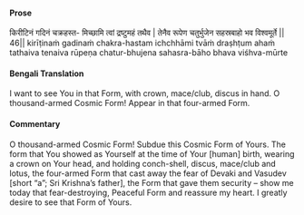 #### Prose 

किरीटिनं गदिनं चक्रहस्त-
मिच्छामि त्वां द्रष्टुमहं तथैव |
तेनैव रूपेण चतुर्भुजेन
सहस्रबाहो भव विश्वमूर्ते || 46||
kirīṭinaṁ gadinaṁ chakra-hastam
ichchhāmi tvāṁ draṣhṭum ahaṁ tathaiva
tenaiva rūpeṇa chatur-bhujena
sahasra-bāho bhava viśhva-mūrte

 #### Bengali Translation 

I want to see You in that Form, with crown, mace/club, discus in hand. O thousand-armed Cosmic Form! Appear in that four-armed Form. 

 #### Commentary 

O thousand-armed Cosmic Form! Subdue this Cosmic Form of Yours. The form that You showed as Yourself at the time of Your [human] birth, wearing a crown on Your head, and holding conch-shell, discus, mace/club and lotus, the four-armed Form that cast away the fear of Devaki and Vasudev [short “a”; Sri Krishna’s father], the Form that gave them security – show me today that fear-destroying, Peaceful Form and reassure my heart. I greatly desire to see that Form of Yours. 